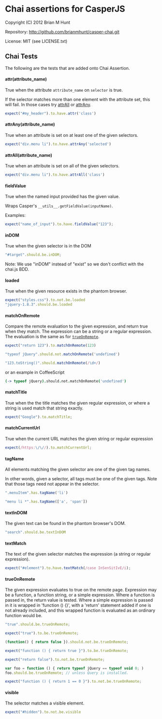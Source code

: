 <!--- AUTO-GENERATED BY CAKEFILE. Do not edit! -->

Chai assertions for CasperJS
============================

Copyright (C) 2012 Brian M Hunt

Repository: http://github.com/brianmhunt/casper-chai.git

License: MIT (see LICENSE.txt)



Chai Tests
----------

The following are the tests that are added onto Chai Assertion.
#### attr(attribute_name)

True when the attribute `attribute_name` on `selector` is true.

If the selector matches more than one element with the attribute set, this
will fail. In those cases try [attrAll](#attrall) or [attrAny](#attrany).


```javascript
expect("#my_header").to.have.attr('class')
```
#### attrAny(attribute_name)

True when an attribute is set on at least one of the given selectors.

```javascript
expect("div.menu li").to.have.attrAny('selected')
```
#### attrAll(attribute_name)

True when an attribute is set on all of the given selectors.

```javascript
expect("div.menu li").to.have.attrAll('class')
```
#### fieldValue


True when the named input provided has the given value.

Wraps Casper's `__utils__.getFieldValue(inputName)`.

Examples:

```javascript
expect("name_of_input").to.have.fieldValue("123");
```
#### inDOM

True when the given selector is in the DOM


```javascript
"#target".should.be.inDOM;
```

Note: We use "inDOM" instead of "exist" so we don't conflict with
the chai.js BDD.
#### loaded

True when the given resource exists in the phantom browser.

```javascript
expect("styles.css").to.not.be.loaded
"jquery-1.8.3".should.be.loaded
```
#### matchOnRemote

Compare the remote evaluation to the given expression, and return
true when they match. The expression can be a string or a regular
expression. The evaluation is the same as for
[`trueOnRemote`](#trueonremote).

```javascript
expect("return 123").to.matchOnRemote(123)

"typeof jQuery".should.not.matchOnRemote('undefined')

"123.toString()".should.matchOnRemote(/\d+/)
```

or an example in CoffeeScript

```coffeescript
(-> typeof jQuery).should.not.matchOnRemote('undefined')
```
#### matchTitle

True when the the title matches the given regular expression,
or where a string is used match that string exactly.

```javascript
expect("Google").to.matchTitle;
```
#### matchCurrentUrl

True when the current URL matches the given string or regular expression

```javascript
expect(/https:\/\//).to.matchCurrentUrl;
```
#### tagName

All elements matching the given selector are one of the given tag names.

In other words, given a selector, all tags must be one of the given tags.
Note that those tags need not appear in the selector.

```javascript
".menuItem".has.tagName('li')

"menu li *".has.tagName(['a', 'span'])
```
#### textInDOM

The given text can be found in the phantom browser's DOM.

```javascript
"search".should.be.textInDOM
```
#### textMatch

The text of the given selector matches the expression (a string
or regular expression).

```javascript
expect("#element").to.have.textMatch(/case InSenSitIvE/i);
```
#### trueOnRemote

The given expression evaluates to true on the remote page. Expression may
be a function, a function string, or a simple expression. Where a function
is passed in, the return value is tested. Where a simple expression is
passed in it is wrapped in 'function () {}', with a 'return' statement
added if one is not already included, and this wrapped function is
evaluated as an ordinary function would be.

```javascript
"true".should.be.trueOnRemote;

expect("true").to.be.trueOnRemote;

(function() { return false }).should.not.be.trueOnRemote;

expect("function () { return true }").to.be.trueOnRemote;

expect("return false").to.not.be.trueOnRemote;

var foo = function () { return typeof jQuery == typeof void 0; )
foo.should.be.trueOnRemote; // unless Query is installed.

expect("function () { return 1 == 0 }").to.not.be.trueOnRemote;
```
#### visible

The selector matches a visible element.

```javascript
expect("#hidden").to.not.be.visible
```
